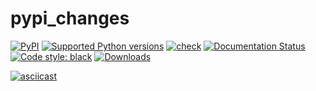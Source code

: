 # pypi_changes

[![PyPI](https://img.shields.io/pypi/v/pypi-changes?style=flat-square)](https://pypi.org/project/pypi-changes/)
[![Supported Python
versions](https://img.shields.io/pypi/pyversions/pypi-changes.svg)](https://pypi.org/project/pypi-changes/)
[![check](https://github.com/gaborbernat/pypi_changes/actions/workflows/check.yml/badge.svg)](https://github.com/gaborbernat/pypi_changes/actions/workflows/check.yml)
[![Documentation Status](https://readthedocs.org/projects/pypi-changes/badge/?version=latest)](https://pypi-changes.readthedocs.io/en/latest/?badge=latest)
[![Code style:
black](https://img.shields.io/badge/code%20style-black-000000.svg)](https://github.com/psf/black)
[![Downloads](https://pepy.tech/badge/pypi-changes/month)](https://pepy.tech/project/pypi-changes/month)

[![asciicast](https://asciinema.org/a/446966.svg)](https://asciinema.org/a/446966)
